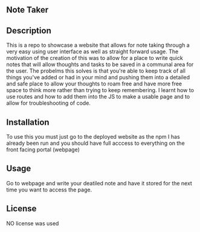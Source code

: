 ## Note Taker

## Description
 
This is a repo to showcase a website that allows for note taking through a very easy using user interface as well as straight forward usage. The motivation of the creation of this was to allow for a place to write quick notes that will allow thoughts and tasks to be saved in a communal area for the user. The probelms this solves is that you're able to keep track of all things you've added or had in your mind and pushing them into a detailed and safe place to allow your thoughts to roam free and have more free space to think more rather than trying to keep remembering. I learnt how to use routes and how to add them into the JS to make a usable page and to allow for troubleshooting of code. 

## Installation

To use this you must just go to the deployed website as the npm I has already been run and you should have full acccess to everything on the front facing portal (webpage)
 
## Usage

 Go to webpage and write your deatiled note and have it stored for the next time you want to access the page.

## License

NO license was used

